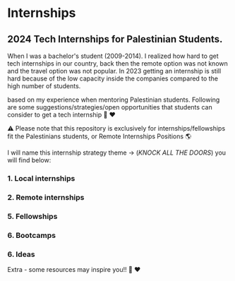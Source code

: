 # Internships
## 2024 Tech Internships for Palestinian Students.

When I was a bachelor's student (2009-2014). I realized how hard to get tech internships in our country, back then the remote option was not known and the travel option was not popular. In 2023 getting an internship is still hard because of the low capacity inside the companies compared to the high number of students. 

based on my experience when mentoring Palestinian students. Following are some suggestions/strategies/open opportunities that students can consider to get a tech internship 🤗 ❤️

⚠️ Please note that this repository is exclusively for internships/fellowships fit the Palestinians students, or Remote Internships Positions 🌎

I will name this internship strategy theme -> 
(*KNOCK ALL THE DOORS*) you will find below:


### 1. Local internships

### 2. Remote internships

### 5. Fellowships 

### 6. Bootcamps 

### 6. Ideas 



Extra - some resources may inspire you!! 🤗 ❤️
